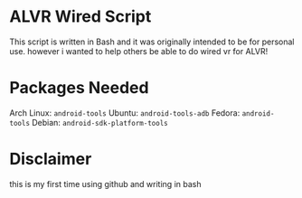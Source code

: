 # ALVR Wired Script
This script is written in Bash and it was originally intended to be for personal use. however i wanted to help others be able to do wired vr for ALVR!

# Packages Needed
Arch Linux: `android-tools`
Ubuntu: `android-tools-adb`
Fedora: `android-tools`
Debian: `android-sdk-platform-tools`

# Disclaimer
this is my first time using github and writing in bash
